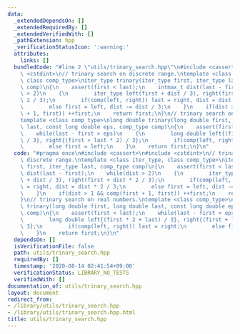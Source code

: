 ```yaml
---
data:
  _extendedDependsOn: []
  _extendedRequiredBy: []
  _extendedVerifiedWith: []
  _pathExtension: hpp
  _verificationStatusIcon: ':warning:'
  attributes:
    links: []
  bundledCode: "#line 2 \"utils/trinary_search.hpp\"\n#include <cassert>\n#include\
    \ <cstdint>\n// trinary search on discrete range.\ntemplate <class iter_type,\
    \ class comp_type>\niter_type trinary(iter_type first, iter_type last, comp_type\
    \ comp)\n{\n    assert(first < last);\n    intmax_t dist(last - first);\n    while(dist\
    \ > 2)\n    {\n        iter_type left(first + dist / 3), right(first + dist *\
    \ 2 / 3);\n        if(comp(left, right)) last = right, dist = dist * 2 / 3;\n\
    \        else first = left, dist -= dist / 3;\n    }\n    if(dist > 1 && comp(first\
    \ + 1, first)) ++first;\n    return first;\n}\n// trinary search on real numbers.\n\
    template <class comp_type>\nlong double trinary(long double first, long double\
    \ last, const long double eps, comp_type comp)\n{\n    assert(first < last);\n\
    \    while(last - first > eps)\n    {\n        long double left{(first * 2 + last)\
    \ / 3}, right{(first + last * 2) / 3};\n        if(comp(left, right)) last = right;\n\
    \        else first = left;\n    }\n    return first;\n}\n"
  code: "#pragma once\n#include <cassert>\n#include <cstdint>\n// trinary search on\
    \ discrete range.\ntemplate <class iter_type, class comp_type>\niter_type trinary(iter_type\
    \ first, iter_type last, comp_type comp)\n{\n    assert(first < last);\n    intmax_t\
    \ dist(last - first);\n    while(dist > 2)\n    {\n        iter_type left(first\
    \ + dist / 3), right(first + dist * 2 / 3);\n        if(comp(left, right)) last\
    \ = right, dist = dist * 2 / 3;\n        else first = left, dist -= dist / 3;\n\
    \    }\n    if(dist > 1 && comp(first + 1, first)) ++first;\n    return first;\n\
    }\n// trinary search on real numbers.\ntemplate <class comp_type>\nlong double\
    \ trinary(long double first, long double last, const long double eps, comp_type\
    \ comp)\n{\n    assert(first < last);\n    while(last - first > eps)\n    {\n\
    \        long double left{(first * 2 + last) / 3}, right{(first + last * 2) /\
    \ 3};\n        if(comp(left, right)) last = right;\n        else first = left;\n\
    \    }\n    return first;\n}\n"
  dependsOn: []
  isVerificationFile: false
  path: utils/trinary_search.hpp
  requiredBy: []
  timestamp: '2020-08-14 02:41:54+09:00'
  verificationStatus: LIBRARY_NO_TESTS
  verifiedWith: []
documentation_of: utils/trinary_search.hpp
layout: document
redirect_from:
- /library/utils/trinary_search.hpp
- /library/utils/trinary_search.hpp.html
title: utils/trinary_search.hpp
---
```

